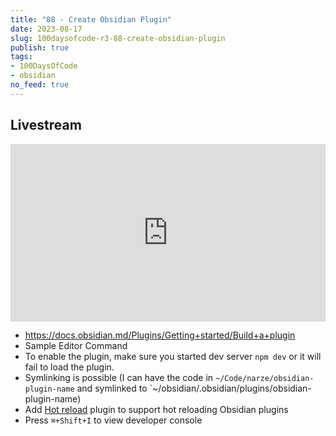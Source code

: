 ```yaml
---
title: "88 - Create Obsidian Plugin"
date: 2023-08-17
slug: 100daysofcode-r3-88-create-obsidian-plugin
publish: true
tags:
- 100DaysOfCode
- obsidian
no_feed: true
---
```

## Livestream

<iframe width="100%" style="aspect-ratio: 16 / 9;" src="https://www.youtube.com/embed/XXL8LF_XJS8" title="YouTube video player" frameborder="0" allow="accelerometer; autoplay; clipboard-write; encrypted-media; gyroscope; picture-in-picture; web-share" allowfullscreen></iframe>

- https://docs.obsidian.md/Plugins/Getting+started/Build+a+plugin
- Sample Editor Command
- To enable the plugin, make sure you started dev server `npm dev` or it will fail to load the plugin.
- Symlinking is possible (I can have the code in `~/Code/narze/obsidian-plugin-name` and symlinked to `~/obsidian/.obsidian/plugins/obsidian-plugin-name)
- Add [Hot reload](https://github.com/pjeby/hot-reload) plugin to support hot reloading Obsidian plugins
- Press `⌘+Shift+I` to view developer console